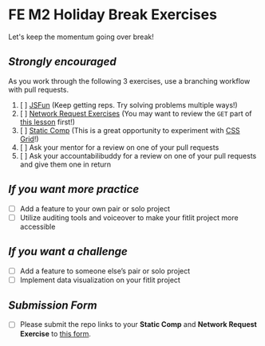 # FE M2 Holiday Break Exercises

Let's keep the momentum going over break!

## *Strongly encouraged*
As you work through the following 3 exercises, use a branching workflow with pull requests.

1. [ ] [JSFun](https://frontend.turing.io/projects/JSFun.html) (Keep getting reps.  Try solving problems multiple ways!)
2. [ ] [Network Request Exercises](https://frontend.turing.io/lessons/module-2/network-request-exercises.html) (You may want to review the `GET` part of [this lesson](https://frontend.turing.io/lessons/module-2/network-requests-gets-and-posts.html) first!)
3. [ ] [Static Comp](https://frontend.turing.io/projects/module-1/m1-static-comp) (This is a great opportunity to experiment with [CSS Grid](https://frontend.turing.io/lessons/module-1/css-grid-slides.html)!)
4. [ ] Ask your mentor for a review on one of your pull requests
5. [ ] Ask your accountabilibuddy for a review on one of your pull requests and give them one in return

## *If you want more practice*

* [ ] Add a feature to your own pair or solo project
* [ ] Utilize auditing tools and voiceover to make your fitlit project more accessible

## *If you want a challenge*

* [ ] Add a feature to someone else’s pair or solo project
* [ ] Implement data visualization on your fitlit project

## *Submission Form*
* [ ] Please submit the repo links to your **Static Comp** and **Network Request Exercise** to [this form](https://forms.gle/1wxfQ8K1hyHdhc4q8).
